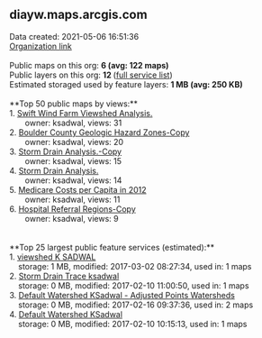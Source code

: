<h2>diayw.maps.arcgis.com</h2> Data created: 2021-05-06 16:51:36 <br /><a target='new' href='https://diayw.maps.arcgis.com'>Organization link</a><br /><br />Public maps on this org: <b>6 (avg: 122 maps)</b><br />Public layers on this org: <b>12 </b>(<a target='new' href='https://services.arcgis.com/Udqb9fy2RUgWcSET/ArcGIS/rest/services'>full service list</a>)<br />Estimated storaged used by feature layers: <b>1 MB (avg: 250 KB)</b><br /><br />**Top 50 public maps by views:**<br />  1. <a target='new' href='https://www.arcgis.com/home/item.html?id=4c344d7efbe9458ab3b62edc5abf6cc1'>Swift Wind Farm Viewshed Analysis.</a> <br />  &nbsp;&nbsp;&nbsp;&nbsp; &nbsp;&nbsp;owner: ksadwal, views: 31<br />  2. <a target='new' href='https://www.arcgis.com/home/item.html?id=1c46e63dd13a4da08735ed76e02f941c'>Boulder County Geologic Hazard Zones-Copy</a> <br />  &nbsp;&nbsp;&nbsp;&nbsp; &nbsp;&nbsp;owner: ksadwal, views: 20<br />  3. <a target='new' href='https://www.arcgis.com/home/item.html?id=b4f1e1905fdb48e7a58ad84c6d5bd96a'>Storm Drain Analysis.-Copy</a> <br />  &nbsp;&nbsp;&nbsp;&nbsp; &nbsp;&nbsp;owner: ksadwal, views: 15<br />  4. <a target='new' href='https://www.arcgis.com/home/item.html?id=ce693c2e370543caab55780d93f62574'>Storm Drain Analysis.</a> <br />  &nbsp;&nbsp;&nbsp;&nbsp; &nbsp;&nbsp;owner: ksadwal, views: 14<br />  5. <a target='new' href='https://www.arcgis.com/home/item.html?id=23001762e70849d181466a17553512a7'>Medicare Costs per Capita in 2012</a> <br />  &nbsp;&nbsp;&nbsp;&nbsp; &nbsp;&nbsp;owner: ksadwal, views: 11<br />  6. <a target='new' href='https://www.arcgis.com/home/item.html?id=07e66e18451840d0a0170c1d9f709e6f'>Hospital Referral Regions-Copy</a> <br />  &nbsp;&nbsp;&nbsp;&nbsp; &nbsp;&nbsp;owner: ksadwal, views: 9<br /><br /><br />**Top 25 largest public feature services (estimated):**<br /> 1. <a target='new' href='https://www.arcgis.com/home/item.html?id=a258e6b4415f4a1095b1c736c8ba80bf'>viewshed K SADWAL</a><br /> &nbsp;&nbsp;&nbsp;&nbsp;storage: 1 MB, modified: 2017-03-02 08:27:34,  used in: 1 maps<br /> 2. <a target='new' href='https://www.arcgis.com/home/item.html?id=474a2176d98143f4903b23e5c8aa9299'>Storm Drain Trace ksadwal</a><br /> &nbsp;&nbsp;&nbsp;&nbsp;storage: 0 MB, modified: 2017-02-10 11:00:50,  used in: 1 maps<br /> 3. <a target='new' href='https://www.arcgis.com/home/item.html?id=45b3096480744cc6844d37bb768eb6de'>Default Watershed KSadwal - Adjusted Points Watersheds</a><br /> &nbsp;&nbsp;&nbsp;&nbsp;storage: 0 MB, modified: 2017-02-16 09:37:36,  used in: 2 maps<br /> 4. <a target='new' href='https://www.arcgis.com/home/item.html?id=2139d13b66784295966dbbc361451401'>Default Watershed KSadwal</a><br /> &nbsp;&nbsp;&nbsp;&nbsp;storage: 0 MB, modified: 2017-02-10 10:15:13,  used in: 1 maps<br />